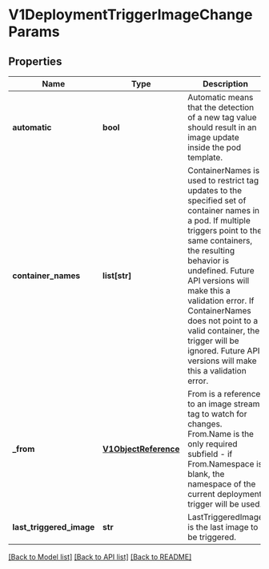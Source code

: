 # V1DeploymentTriggerImageChangeParams

## Properties
Name | Type | Description | Notes
------------ | ------------- | ------------- | -------------
**automatic** | **bool** | Automatic means that the detection of a new tag value should result in an image update inside the pod template. | [optional] 
**container_names** | **list[str]** | ContainerNames is used to restrict tag updates to the specified set of container names in a pod. If multiple triggers point to the same containers, the resulting behavior is undefined. Future API versions will make this a validation error. If ContainerNames does not point to a valid container, the trigger will be ignored. Future API versions will make this a validation error. | [optional] 
**_from** | [**V1ObjectReference**](V1ObjectReference.md) | From is a reference to an image stream tag to watch for changes. From.Name is the only required subfield - if From.Namespace is blank, the namespace of the current deployment trigger will be used. | 
**last_triggered_image** | **str** | LastTriggeredImage is the last image to be triggered. | [optional] 

[[Back to Model list]](../README.md#documentation-for-models) [[Back to API list]](../README.md#documentation-for-api-endpoints) [[Back to README]](../README.md)


